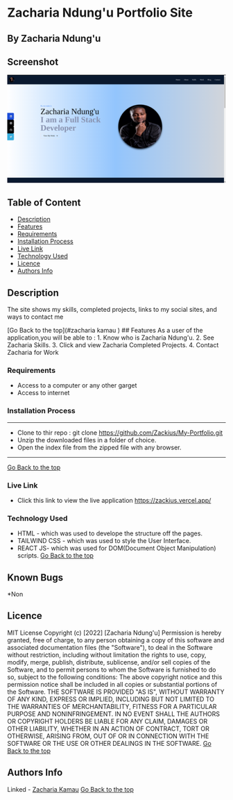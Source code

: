 # Zacharia Ndung'u Portfolio Site
 ## By Zacharia Ndung'u
## Screenshot
 ![image](./src/assests/Screenshot%20from%202022-11-23%2014-10-32.png)
 ## Table of Content
 - [Description](#description)
 - [Features](#features)
 - [Requirements](#requirements)
 - [Installation Process](#installation-Process)
 - [Live Link](#Live-Link)
 - [Technology  Used](#technology-Used)
 - [Licence](#licence)
 - [Authors Info](#Authors-Info)
 ## Description
 <p>The site shows my skills, completed projects, links to my social sites, and ways to contact me</p>
[Go Back to the top](#zacharia kamau )
## Features
As a user of the application,you will be able to :
1. Know who is Zacharia Ndung'u.
2. See Zacharia Skills.
3. Click and view Zacharia Completed Projects.
4. Contact Zacharia for Work 

 ###  Requirements
 * Access to  a computer or any other garget
 * Access to internet
 ### Installation Process
 ****
* Clone to thir repo : git clone https://github.com/Zackius/My-Portfolio.git
* Unzip the downloaded files in a folder of choice.
* Open the index file from the zipped file with any browser.
 ****
 [Go Back to the top](#zacharia-ndungu)
### Live Link
- Click this link to view the live application https://zackius.vercel.app/
### Technology  Used
* HTML - which was used to develope the structure off the pages.
* TAILWIND CSS - which was used to style the User Interface.
* REACT JS- which was used for DOM(Document Object Manipulation) scripts.
[Go Back to the top](#zacharia-kamau)
## Known Bugs
*Non
## Licence
MIT License
Copyright (c) [2022] [Zacharia Ndung'u]
Permission is hereby granted, free of charge, to any person obtaining a copy
of this software and associated documentation files (the "Software"), to deal
in the Software without restriction, including without limitation the rights
to use, copy, modify, merge, publish, distribute, sublicense, and/or sell
copies of the Software, and to permit persons to whom the Software is
furnished to do so, subject to the following conditions:
The above copyright notice and this permission notice shall be included in all
copies or substantial portions of the Software.
THE SOFTWARE IS PROVIDED "AS IS", WITHOUT WARRANTY OF ANY KIND, EXPRESS OR
IMPLIED, INCLUDING BUT NOT LIMITED TO THE WARRANTIES OF MERCHANTABILITY,
FITNESS FOR A PARTICULAR PURPOSE AND NONINFRINGEMENT. IN NO EVENT SHALL THE
AUTHORS OR COPYRIGHT HOLDERS BE LIABLE FOR ANY CLAIM, DAMAGES OR OTHER
LIABILITY, WHETHER IN AN ACTION OF CONTRACT, TORT OR OTHERWISE, ARISING FROM,
OUT OF OR IN CONNECTION WITH THE SOFTWARE OR THE USE OR OTHER DEALINGS IN THE
SOFTWARE.
[Go Back to the top](#zacharia-ndung'u)
## Authors Info
Linked - [Zacharia Kamau](https://www.linkedin.com/in/zachary-ndung-u-85023a201/)
[Go Back to the top](#zacharia-ndung'u)

